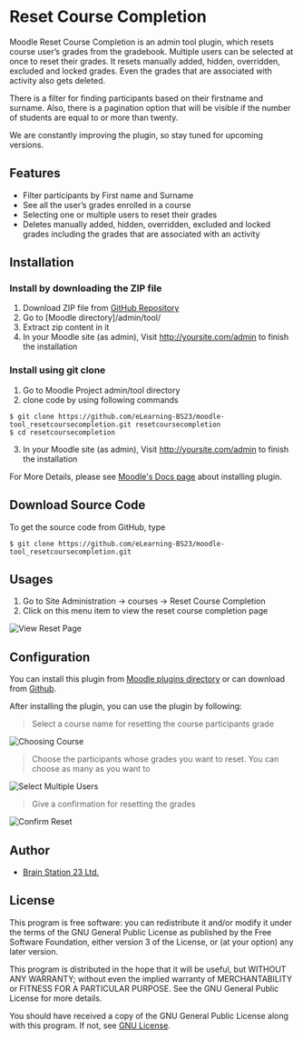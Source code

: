 # Reset Course Completion

Moodle Reset Course Completion is an admin tool plugin, which resets course user’s grades from the gradebook. Multiple users can be selected at once to reset their grades. It resets manually added, hidden, overridden, excluded and locked grades. Even the grades that are associated with activity also gets deleted.

There is a filter for finding participants based on their firstname and surname. Also, there is a pagination option that will be visible if the number of students are equal to or more than twenty.

We are constantly improving the plugin, so stay tuned for upcoming versions.

## Features
- Filter participants by First name and Surname
- See all the user’s grades enrolled in a course
- Selecting one or multiple users to reset their grades
- Deletes manually added, hidden, overridden, excluded and locked grades including the grades that are associated with an activity


## Installation

### Install by downloading the ZIP file
1.  Download ZIP file from [GitHub Repository](https://github.com/eLearning-BS23/moodle-tool_resetcoursecompletion.git)
2.  Go to [Moodle directory]/admin/tool/
3.  Extract zip content in it
4.  In your Moodle site (as admin), Visit http://yoursite.com/admin to finish the installation


### Install using git clone
1.	Go to Moodle Project admin/tool directory
2.	clone code by using following commands
```
$ git clone https://github.com/eLearning-BS23/moodle-tool_resetcoursecompletion.git resetcoursecompletion
$ cd resetcoursecompletion 
```
3.	In your Moodle site (as admin), Visit http://yoursite.com/admin to finish the installation

For More Details, please see [Moodle's Docs page](https://docs.moodle.org/38/en/Installing_plugins) about installing plugin. 

## Download Source Code

To get the source code from GitHub, type

```
$ git clone https://github.com/eLearning-BS23/moodle-tool_resetcoursecompletion.git
```

## Usages
1.	Go to Site Administration -> courses -> Reset Course Completion
2.	Click on this menu item to view the reset course completion page

![View Reset Page](https://user-images.githubusercontent.com/40598386/136340473-d1895838-b642-4441-b8b9-9a2d2d24f79a.png)


## Configuration

You can install this plugin from [Moodle plugins directory](https://moodle.org/plugins) or can download from [Github](https://github.com/eLearning-BS23/moodle-tool_resetcoursecompletion/).

After installing the plugin, you can use the plugin by following:
> Select a course name for resetting the course participants grade

![Choosing Course](https://user-images.githubusercontent.com/40598386/136337871-819784a7-eb54-477b-87f3-12a3abab8757.png)

> Choose the participants whose grades you want to reset. You can choose as many as you want to

![Select Multiple Users](https://user-images.githubusercontent.com/40598386/136338285-5e3ef37b-b45d-4547-8094-c804ec4ee7d7.png)

> Give a confirmation for resetting the grades

![Confirm Reset](https://user-images.githubusercontent.com/40598386/136338481-2e71b05c-a264-4272-b8a3-3eae7106637f.png)

## Author
- [Brain Station 23 Ltd.](https://brainstation-23.com)

## License
This program is free software: you can redistribute it and/or modify it under the terms of the GNU General Public License as published by the Free Software Foundation, either version 3 of the License, or (at your option) any later version.

This program is distributed in the hope that it will be useful, but WITHOUT ANY WARRANTY; without even the implied warranty of MERCHANTABILITY or FITNESS FOR A PARTICULAR PURPOSE. See the GNU General Public License for more details.

You should have received a copy of the GNU General Public License along with this program. If not, see [GNU License](http://www.gnu.org/licenses/).
